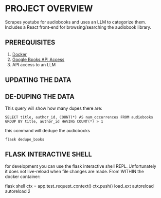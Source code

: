 # PROJECT OVERVIEW

Scrapes youtube for audiobooks and uses an LLM to categorize them. Includes a React front-end for browsing/searching the audiobook library.

## PREREQUISITES

1.  [Docker](https://www.docker.com/)
2.  [Google Books API Access](https://developers.google.com/books)
3.  API access to an LLM

## UPDATING THE DATA

## DE-DUPING THE DATA

This query will show how many dupes there are:

`SELECT title, author_id, COUNT(*) AS num_occurrences
FROM audiobooks
GROUP BY title, author_id
HAVING COUNT(*) > 1`

this command will dedupe the audiobooks

`flask dedupe_books`

## FLASK INTERACTIVE SHELL

for development you can use the flask interactive shell REPL. Unfortunately it does not live-reload when file changes are made.
From WITHIN the docker container:

flask shell
ctx = app.test_request_context()
ctx.push()
load_ext autoreload
autoreload 2
